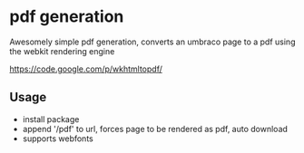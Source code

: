 # pdf generation

Awesomely simple pdf generation, converts an umbraco page to a pdf using the webkit rendering engine

https://code.google.com/p/wkhtmltopdf/

## Usage
- install package
- append '/pdf' to url, forces page to be rendered as pdf, auto download
- supports webfonts
